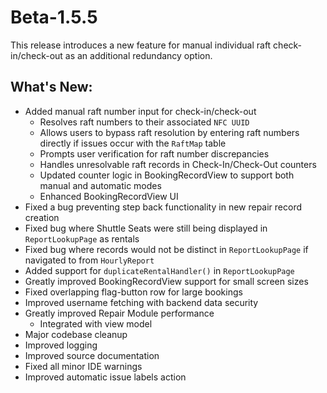 # Beta-1.5.5
This release introduces a new feature for manual individual raft check-in/check-out as an additional redundancy option.

## What's New:
- Added manual raft number input for check-in/check-out
    - Resolves raft numbers to their associated `NFC UUID`
    - Allows users to bypass raft resolution by entering raft numbers directly if issues occur with the `RaftMap` table
    - Prompts user verification for raft number discrepancies
    - Handles unresolvable raft records in Check-In/Check-Out counters
    - Updated counter logic in BookingRecordView to support both manual and automatic modes
    - Enhanced BookingRecordView UI
- Fixed a bug preventing step back functionality in new repair record creation
- Fixed bug where Shuttle Seats were still being displayed in `ReportLookupPage` as rentals
- Fixed bug where records would not be distinct in `ReportLookupPage` if navigated to from `HourlyReport`
- Added support for `duplicateRentalHandler()` in `ReportLookupPage`
- Greatly improved BookingRecordView support for small screen sizes
- Fixed overlapping flag-button row for large bookings
- Improved username fetching with backend data security
- Greatly improved Repair Module performance
    - Integrated with view model
- Major codebase cleanup
- Improved logging
- Improved source documentation 
- Fixed all minor IDE warnings
- Improved automatic issue labels action 
